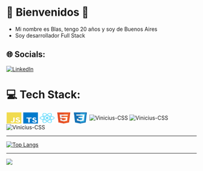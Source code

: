 # 🌟 Bienvenidos 🌟   
- Mi nombre es Blas, tengo 20 años y soy de Buenos Aires   
- Soy desarrollador Full Stack 
    
   
## 🌐 Socials:   
[![LinkedIn](https://img.shields.io/badge/LinkedIn-%230077B5.svg?logo=linkedin&logoColor=white)](https://www.linkedin.com/in/blas-pesce-4881781b8/)

# 💻 Tech Stack: 
<div>
  <img align="center" alt="Vinicius-Js" height="30" width="40" src="https://raw.githubusercontent.com/devicons/devicon/master/icons/javascript/javascript-plain.svg">
  <img align="center" alt="Vinicius-Ts" height="30" width="40" src="https://raw.githubusercontent.com/devicons/devicon/master/icons/typescript/typescript-plain.svg">
  <img align="center" alt="Vinicius-React" height="30" width="40" src="https://raw.githubusercontent.com/devicons/devicon/master/icons/react/react-original.svg">
  <img align="center" alt="Vinicius-HTML" height="30" width="40" src="https://raw.githubusercontent.com/devicons/devicon/master/icons/html5/html5-original.svg">
  <img align="center" alt="Vinicius-CSS" height="30" width="40" src="https://raw.githubusercontent.com/devicons/devicon/master/icons/css3/css3-original.svg">
  <img align="center" alt="Vinicius-CSS" height="30" width="40" src="https://cdn.jsdelivr.net/gh/devicons/devicon/icons/java/java-original-wordmark.svg" />
  <img align="center" alt="Vinicius-CSS" height="30" width="40" src="https://cdn.jsdelivr.net/gh/devicons/devicon/icons/mysql/mysql-original-wordmark.svg" />
  <img align="center" alt="Vinicius-CSS" height="30" width="40"  src="https://cdn.jsdelivr.net/gh/devicons/devicon/icons/git/git-original.svg" />
                        
</div>


---
[![Top Langs](https://github-readme-stats.vercel.app/api/top-langs/?username=blas113&layout=compact)](https://github.com/anuraghazra/github-readme-stats)

---

[![](https://visitcount.itsvg.in/api?id=blas113&label=Profile%20Views&color=1&icon=0&pretty=true)](https://visitcount.itsvg.in)

<!-- Proudly created with GPRM ( https://gprm.itsvg.in ) -->
